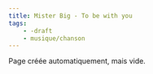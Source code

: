 ```yaml
---
title: Mister Big - To be with you
tags:
    - -draft
    - musique/chanson
---
```


Page créée automatiquement, mais vide.
